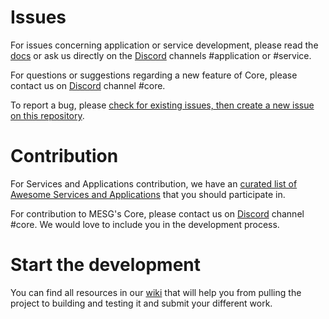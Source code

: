 # Issues

For issues concerning application or service development, please read the [docs](https://docs.mesg.tech/) or ask us directly on the [Discord](https://discordapp.com/invite/5tVTHJC) channels #application or #service.

For questions or suggestions regarding a new feature of Core, please contact us on [Discord](https://discordapp.com/invite/5tVTHJC) channel #core.

To report a bug, please [check for existing issues, then create a new issue on this repository](https://github.com/mesg-foundation/core/issues).

# Contribution

For Services and Applications contribution, we have an [curated list of Awesome Services and Applications](https://github.com/mesg-foundation/awesome) that you should participate in.

For contribution to MESG's Core, please contact us on [Discord](https://discordapp.com/invite/5tVTHJC) channel #core. We would love to include you in the development process.

# Start the development

You can find all resources in our [wiki](https://github.com/mesg-foundation/core/wiki) that will help you from pulling the project to building and testing it and submit your different work.